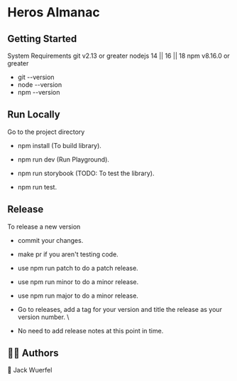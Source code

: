 # Heros Almanac #

## Getting Started ##

System Requirements
git v2.13 or greater
nodejs 14 || 16 || 18
npm v8.16.0 or greater

* git --version
* node --version
* npm --version

## Run Locally ##

Go to the project directory

* npm install (To build library).

* npm run dev (Run Playground).

* npm run storybook (TODO: To test the library).

* npm run test.

## Release ##

To release a new version

* commit your changes.

* make pr if you aren't testing code.

* use npm run patch to do a patch release.

* use npm run minor to do a minor release.

* use npm run major to do a minor release.

* Go to releases, add a tag for your version and title the release as your version number.
\
* No need to add release notes at this point in time.

## 👨‍💻 Authors ##

👤 Jack Wuerfel
